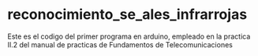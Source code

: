 # reconocimiento_se_ales_infrarrojas
Este es el codigo del primer programa en arduino, empleado en la practica II.2 del manual de practicas de Fundamentos de Telecomunicaciones

